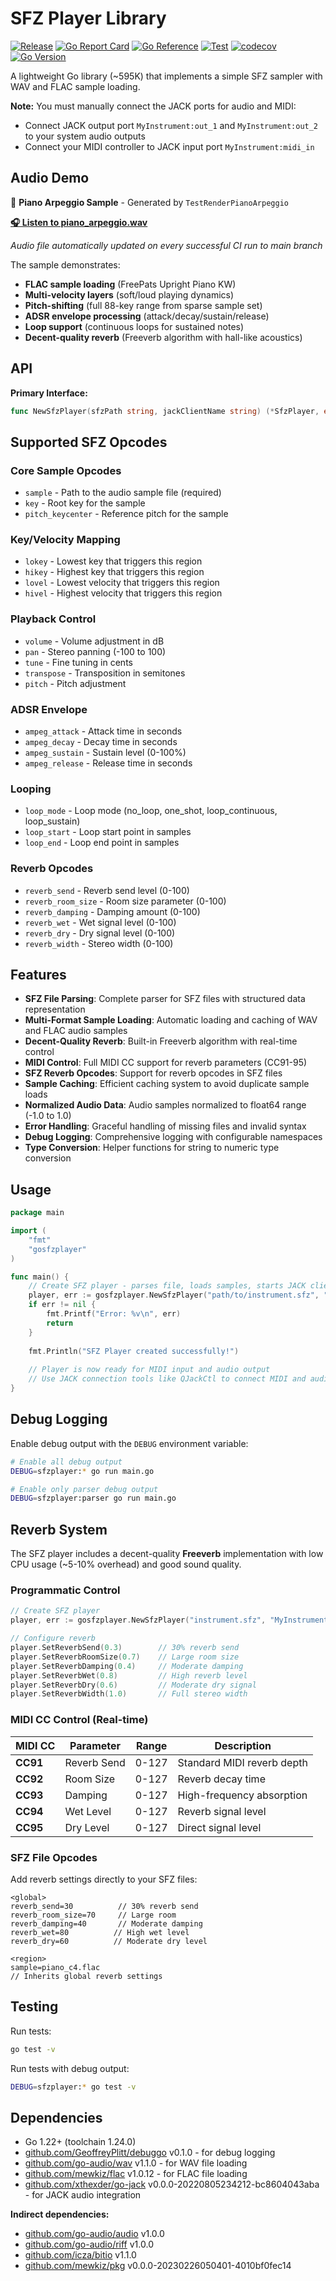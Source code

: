 # SFZ Player Library

[![Release](https://img.shields.io/github/v/release/GeoffreyPlitt/gosfzplayer)](https://github.com/GeoffreyPlitt/gosfzplayer/releases)
[![Go Report Card](https://goreportcard.com/badge/github.com/GeoffreyPlitt/gosfzplayer)](https://goreportcard.com/report/github.com/GeoffreyPlitt/gosfzplayer)
[![Go Reference](https://pkg.go.dev/badge/github.com/GeoffreyPlitt/gosfzplayer.svg)](https://pkg.go.dev/github.com/GeoffreyPlitt/gosfzplayer)
[![Test](https://github.com/GeoffreyPlitt/gosfzplayer/workflows/Test/badge.svg)](https://github.com/GeoffreyPlitt/gosfzplayer/actions?query=workflow%3ATest)
[![codecov](https://codecov.io/gh/GeoffreyPlitt/gosfzplayer/branch/main/graph/badge.svg)](https://codecov.io/gh/GeoffreyPlitt/gosfzplayer)
[![Go Version](https://img.shields.io/github/go-mod/go-version/GeoffreyPlitt/gosfzplayer)](https://github.com/GeoffreyPlitt/gosfzplayer)

A lightweight Go library (~595K) that implements a simple SFZ sampler with WAV and FLAC sample loading.

**Note:** You must manually connect the JACK ports for audio and MIDI:
- Connect JACK output port `MyInstrument:out_1` and `MyInstrument:out_2` to your system audio outputs
- Connect your MIDI controller to JACK input port `MyInstrument:midi_in`

## Audio Demo

🎵 **Piano Arpeggio Sample** - Generated by `TestRenderPianoArpeggio`

**[🎧 Listen to piano_arpeggio.wav](https://geoffreyplitt.github.io/gosfzplayer/piano_arpeggio.wav)**

*Audio file automatically updated on every successful CI run to main branch*

The sample demonstrates:
- **FLAC sample loading** (FreePats Upright Piano KW)
- **Multi-velocity layers** (soft/loud playing dynamics)  
- **Pitch-shifting** (full 88-key range from sparse sample set)
- **ADSR envelope processing** (attack/decay/sustain/release)
- **Loop support** (continuous loops for sustained notes)
- **Decent-quality reverb** (Freeverb algorithm with hall-like acoustics)

## API

**Primary Interface:**
```go
func NewSfzPlayer(sfzPath string, jackClientName string) (*SfzPlayer, error)
```


## Supported SFZ Opcodes

### Core Sample Opcodes

- `sample` - Path to the audio sample file (required)
- `key` - Root key for the sample
- `pitch_keycenter` - Reference pitch for the sample

### Key/Velocity Mapping

- `lokey` - Lowest key that triggers this region
- `hikey` - Highest key that triggers this region  
- `lovel` - Lowest velocity that triggers this region
- `hivel` - Highest velocity that triggers this region

### Playback Control

- `volume` - Volume adjustment in dB
- `pan` - Stereo panning (-100 to 100)
- `tune` - Fine tuning in cents
- `transpose` - Transposition in semitones
- `pitch` - Pitch adjustment

### ADSR Envelope

- `ampeg_attack` - Attack time in seconds
- `ampeg_decay` - Decay time in seconds
- `ampeg_sustain` - Sustain level (0-100%)
- `ampeg_release` - Release time in seconds

### Looping

- `loop_mode` - Loop mode (no_loop, one_shot, loop_continuous, loop_sustain)
- `loop_start` - Loop start point in samples
- `loop_end` - Loop end point in samples

### Reverb Opcodes

- `reverb_send` - Reverb send level (0-100)
- `reverb_room_size` - Room size parameter (0-100)  
- `reverb_damping` - Damping amount (0-100)
- `reverb_wet` - Wet signal level (0-100)
- `reverb_dry` - Dry signal level (0-100)
- `reverb_width` - Stereo width (0-100)

## Features

- **SFZ File Parsing**: Complete parser for SFZ files with structured data representation
- **Multi-Format Sample Loading**: Automatic loading and caching of WAV and FLAC audio samples
- **Decent-Quality Reverb**: Built-in Freeverb algorithm with real-time control
- **MIDI Control**: Full MIDI CC support for reverb parameters (CC91-95)
- **SFZ Reverb Opcodes**: Support for reverb opcodes in SFZ files
- **Sample Caching**: Efficient caching system to avoid duplicate sample loads
- **Normalized Audio Data**: Audio samples normalized to float64 range (-1.0 to 1.0)
- **Error Handling**: Graceful handling of missing files and invalid syntax
- **Debug Logging**: Comprehensive logging with configurable namespaces
- **Type Conversion**: Helper functions for string to numeric type conversion

## Usage

```go
package main

import (
    "fmt"
    "gosfzplayer"
)

func main() {
    // Create SFZ player - parses file, loads samples, starts JACK client
    player, err := gosfzplayer.NewSfzPlayer("path/to/instrument.sfz", "MyInstrument")
    if err != nil {
        fmt.Printf("Error: %v\n", err)
        return
    }
    
    fmt.Println("SFZ Player created successfully!")
    
    // Player is now ready for MIDI input and audio output
    // Use JACK connection tools like QJackCtl to connect MIDI and audio
}
```

## Debug Logging

Enable debug output with the `DEBUG` environment variable:

```bash
# Enable all debug output
DEBUG=sfzplayer:* go run main.go

# Enable only parser debug output  
DEBUG=sfzplayer:parser go run main.go
```

## Reverb System

The SFZ player includes a decent-quality **Freeverb** implementation with low CPU usage (~5-10% overhead) and good sound quality.

### Programmatic Control

```go
// Create SFZ player
player, err := gosfzplayer.NewSfzPlayer("instrument.sfz", "MyInstrument")

// Configure reverb
player.SetReverbSend(0.3)        // 30% reverb send
player.SetReverbRoomSize(0.7)    // Large room size  
player.SetReverbDamping(0.4)     // Moderate damping
player.SetReverbWet(0.8)         // High reverb level
player.SetReverbDry(0.6)         // Moderate dry signal
player.SetReverbWidth(1.0)       // Full stereo width
```

### MIDI CC Control (Real-time)

| MIDI CC | Parameter | Range | Description |
|---------|-----------|-------|-------------|
| **CC91** | Reverb Send | 0-127 | Standard MIDI reverb depth |
| **CC92** | Room Size | 0-127 | Reverb decay time |
| **CC93** | Damping | 0-127 | High-frequency absorption |
| **CC94** | Wet Level | 0-127 | Reverb signal level |
| **CC95** | Dry Level | 0-127 | Direct signal level |

### SFZ File Opcodes

Add reverb settings directly to your SFZ files:

```sfz
<global>
reverb_send=30          // 30% reverb send
reverb_room_size=70     // Large room
reverb_damping=40       // Moderate damping
reverb_wet=80          // High wet level
reverb_dry=60          // Moderate dry level

<region>
sample=piano_c4.flac
// Inherits global reverb settings
```

## Testing

Run tests:
```bash
go test -v
```

Run tests with debug output:
```bash
DEBUG=sfzplayer:* go test -v
```

## Dependencies

- Go 1.22+ (toolchain 1.24.0)
- [github.com/GeoffreyPlitt/debuggo](https://github.com/GeoffreyPlitt/debuggo) v0.1.0 - for debug logging
- [github.com/go-audio/wav](https://github.com/go-audio/wav) v1.1.0 - for WAV file loading  
- [github.com/mewkiz/flac](https://github.com/mewkiz/flac) v1.0.12 - for FLAC file loading
- [github.com/xthexder/go-jack](https://github.com/xthexder/go-jack) v0.0.0-20220805234212-bc8604043aba - for JACK audio integration

**Indirect dependencies:**
- [github.com/go-audio/audio](https://github.com/go-audio/audio) v1.0.0
- [github.com/go-audio/riff](https://github.com/go-audio/riff) v1.0.0
- [github.com/icza/bitio](https://github.com/icza/bitio) v1.1.0
- [github.com/mewkiz/pkg](https://github.com/mewkiz/pkg) v0.0.0-20230226050401-4010bf0fec14

